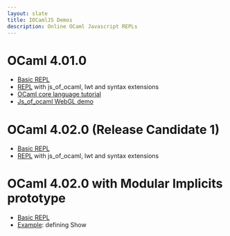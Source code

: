 ```yaml
---
layout: slate
title: IOCamlJS Demos
description: Online OCaml Javascript REPLs
---
```


<object type="image/svg+xml" data="IOnotepadJS.svg"></object>

# OCaml 4.01.0

* [Basic REPL](min.html)
* [REPL](full.html) with js_of_ocaml, lwt and syntax extensions
* [OCaml core language tutorial](core_language.html)
* [Js_of_ocaml WebGL demo](webgl_demo.html)

# OCaml 4.02.0 (Release Candidate 1)

* [Basic REPL](min402rc1.html)
* [REPL](full402rc1.html) with js_of_ocaml, lwt and syntax extensions

# OCaml 4.02.0 with Modular Implicits prototype

* [Basic REPL](modimp.html)
* [Example](modimp_show.html): defining Show
